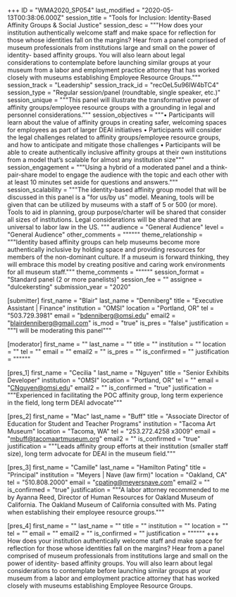 +++
ID = "WMA2020_SP054"
last_modified = "2020-05-13T00:38:06.000Z"
session_title = "Tools for Inclusion: Identity-Based Affinity Groups & Social Justice"
session_desc = """How does your institution authentically welcome staff and make space for reflection for those whose identities fall on the margins? Hear from a panel comprised of museum professionals from institutions large and small on the power of identity- based affinity groups. You will also learn about legal considerations to contemplate before launching similar groups at your museum from a labor and employment practice attorney that has worked closely with museums establishing Employee Resource Groups."""
session_track = "Leadership"
session_track_id = "recOeL5u96IW4bTC4"
session_type = "Regular session/panel (roundtable, single speaker, etc.)"
session_unique = """This panel will illustrate the transformative power of affinity groups/employee resource groups with a grounding in legal and personnel considerations."""
session_objectives = """• Participants will learn about the value of affinity groups in creating safer, welcoming spaces for employees as part of larger DEAI initiatives • Participants will consider the legal challenges related to affinity groups/employee resource groups, and how to anticipate and mitigate those challenges • Participants will be able to create authentically inclusive affinity groups at their own institutions from a model that’s scalable for almost any institution size"""
session_engagement = """Using a hybrid of a moderated panel and a think-pair-share model to engage the audience with the topic and each other with at least 10 minutes set aside for questions and answers."""
session_scalability = """The identity-based affinity group model that will be discussed in this panel is a "for us/by us" model. Meaning, tools will be given that can be utilized by museums with a staff of 5 or 500 (or more). Tools to aid in planning, group purpose/charter will be shared that consider all sizes of institutions. Legal considerations will be shared that are universal to labor law in the US. """
audience = "General Audience"
level = "General Audience"
other_comments = """"""
theme_relationship = """Identity based affinity groups can help museums become more authentically inclusive by holding space and providing resources for members of the non-dominant culture. If a museum is forward thinking, they will embrace this model by creating positive and caring work environments for all museum staff."""
theme_comments = """"""
session_format = "Standard panel (2 or more panelists)"
session_fee = ""
assignee = "dulcekersting"
submission_year = "2020"

[submitter]
first_name = "Blair"
last_name = "Denniberg"
title = "Executive Assistant | Finance"
institution = "OMSI"
location = "Portland, OR"
tel = "503.729.3981"
email = "bdenniberg@omsi.edu"
email2 = "blairdenniberg@gmail.com"
is_mod = "true"
is_pres = "false"
justification = """I will be moderating this panel"""

[moderator]
first_name = ""
last_name = ""
title = ""
institution = ""
location = ""
tel = ""
email = ""
email2 = ""
is_pres = ""
is_confirmed = ""
justification = """"""

[pres_1]
first_name = "Cecilia "
last_name = "Nguyen"
title = "Senior Exhibits Developer"
institution = "OMSI"
location = "Portland, OR"
tel = ""
email = "CNguyen@omsi.edu"
email2 = ""
is_confirmed = "true"
justification = """Experienced in facilitating the POC affinity group, long term experience in the field, long term DEAI advocate"""

[pres_2]
first_name = "Mac"
last_name = "Buff"
title = "Associate Director of Education for Student and Teacher Programs"
institution = "Tacoma Art Museum"
location = "Tacoma, WA"
tel = "253.272.4258 x3009"
email = "mbuff@tacomaartmuseum.org"
email2 = ""
is_confirmed = "true"
justification = """Leads affinity group efforts at their institution (smaller staff size), long term advocate for DEAI in the museum field."""

[pres_3]
first_name = "Camille"
last_name = "Hamilton Pating"
title = "Principal"
institution = "Meyers | Nave (law firm)"
location = "Oakland, CA"
tel = "510.808.2000"
email = "cpating@meyersnave.com"
email2 = ""
is_confirmed = "true"
justification = """A labor attorney recommended to me by Ayanna Reed, Director of Human Resources for Oakland Museum of California. The Oakland Museum of California consulted with Ms. Pating when establishing their employee resource groups."""

[pres_4]
first_name = ""
last_name = ""
title = ""
institution = ""
location = ""
tel = ""
email = ""
email2 = ""
is_confirmed = ""
justification = """"""
+++
How does your institution authentically welcome staff and make space for reflection for those whose identities fall on the margins? Hear from a panel comprised of museum professionals from institutions large and small on the power of identity- based affinity groups. You will also learn about legal considerations to contemplate before launching similar groups at your museum from a labor and employment practice attorney that has worked closely with museums establishing Employee Resource Groups.